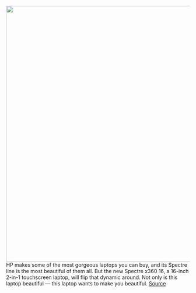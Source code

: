 <img src='https://cdn.vox-cdn.com/thumbor/8yFszAVEsDs61d2y4x9jF1FRgoo=/562x111:1795x873/1200x800/filters:focal(861x413:1187x739)/cdn.vox-cdn.com/uploads/chorus_image/image/69887373/1.0.jpg' width='700px' /><br/>
HP makes some of the most gorgeous laptops you can buy, and its Spectre line is the most beautiful of them all. But the new Spectre x360 16, a 16-inch 2-in-1 touchscreen laptop, will flip that dynamic around. Not only is this laptop beautiful — this laptop wants to make you beautiful.
<a href='https://www.theverge.com/2021/9/21/22684957/hp-spectre-x360-16-webcam-ai-convertible-laptop'> Source <a/>